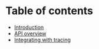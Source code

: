 # Table of contents

* [Introduction](README.md)
* [API overview](api-overview.md)
* [Integrating with tracing](integrate-with-tracing.md)